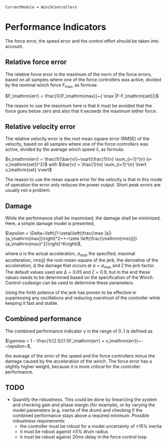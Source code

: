 ```@meta
CurrentModule = WinchControllers
```

# Performance Indicators
The force error, the speed error and the control effort should be taken into account.

## Relative force error
The relative force error is the maximum of the norm of the force errors, based on all samples where one of the force controllers was active, divided by the nominal winch force $F_\mathrm{max}$, as formula:

$F_\mathrm{err} = \frac{1}{F_\mathrm{max}}~{ \max |F-F_\mathrm{set}|}$

The reason to use the maximum here is that it must be avoided that the force goes below zero and also that it exceeds the maximum tether force.

## Relative velocity error
The relative velocity error is the root mean square error (RMSE) of the velocity, based on all samples where one of the force controllers was active, divided by the average winch speed $\bar{v}$, as formula:

$v_\mathrm{err} = \frac{1}{\bar{v}}~\sqrt{\frac{1}{n} \sum_{i=1}^{n} (v-v_\mathrm{set})^2}$
with
$\bar{v} = \frac{1}{n} \sum_{i=1}^{n} \lvert v_\mathrm{set} \rvert$

The reason to use the mean square error for the velocity is that in this mode of operation the error only reduces the power output. Short peak errors are usually not a problem.

## Damage
While the performance shall be maximized, the damage shall be minimized. Here, a simple
damage model is presented,

$\epsilon = \Delta~\left((1-\zeta)\left(\frac{\max |a|}{a_\mathrm{max}}\right)^2~+~\zeta \left(\frac{\mathrm{rms}(j)}{a_\mathrm{max}^2}\right)^4\right)$,

where $a$ is the actual acceleration, $a_{max}$ the specified, maximal acceleration, $\mathrm{rms}(j)$ the root-mean-square of the jerk, the derivative of the acceleration, $\Delta$ the damage that occurs at $a=a_\mathrm{max}$ and $\zeta$ the jerk factor. The default values used are $\Delta=0.05$ and $\zeta = 0.9$, but in the end these values needs to be determined based on the specification of the Winch. Control-codesign can be used to determine these parameters. 

Using the forth potence of the jerk has proven to be effective in suppressing any oscillations and reducing overshoot of the controller while keeping it fast and stable.

## Combined performance
The combined performance indicator $\gamma$ in the range of 0..1 is defined as

$\gamma = 1 - \frac{1}{2.5}(1.5F_\mathrm{err} + v_\mathrm{err})~-~\epsilon~$,

the average of the error of the speed and the force controllers minus the damage caused by the acceleration of the winch. The force error has a slightly higher weight, because it is more critical for the controller performance.

## TODO
- Quantify the robustness. This could be done by linearizing the system and checking gain and phase margin (for example), or by varying the model parameters (e.g. inertia of the drum) and checking if the combined performance stays above a required minimum. Possible robustness requirements:  
    - the controller must be robust for a model uncertainty of $\pm 15\%$ inertia
    - it must be robust against $\pm 5\%$ drum radius
    - it must be robust against $20ms$ delay in the force control loop
